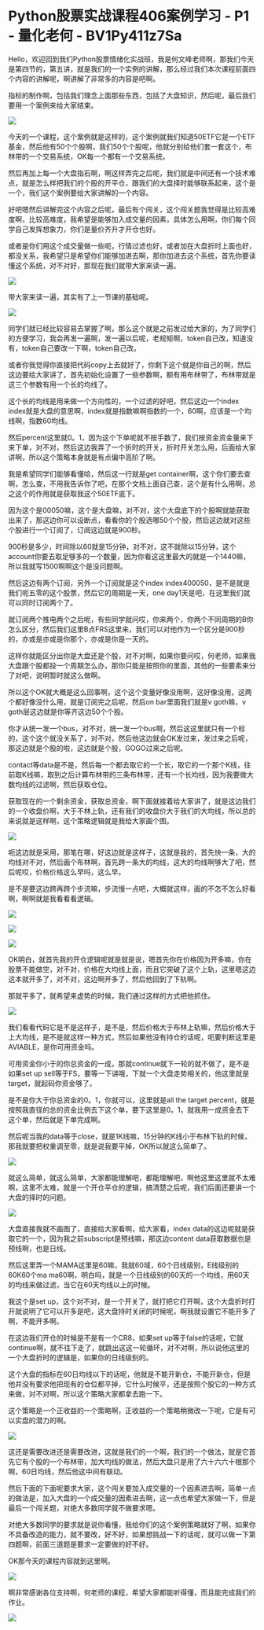 # Python股票实战课程406案例学习 - P1 - 量化老何 - BV1Py411z7Sa

Hello，欢迎回到我们Python股票情绪化实战班，我是何文峰老师啊，那我们今天是第四节的，第五讲，就是我们的一个实例的讲解，那么经过我们本次课程前面四个内容的讲解呢，啊讲解了非常多的内容是吧啊。

指标的制作啊，包括我们理念上面那些东西，包括了大盘知识，然后呢，最后我们要用一个案例来给大家结束。

![](img/814e3991bb963549b8f2d691376ae97b_1.png)

今天的一个课程，这个案例就是这样的，这个案例就我们知道50ETF它是一个ETF基金，然后他有50个个股啊，我们50个个股呢，他就分别给他们套一套这个，布林带的一个交易系统，OK每一个都有一个交易系统。

然后再加上每一个大盘指石啊，啊这样弄完之后呢，我们就是中间还有一个技术难点，就是怎么样把我们的个股的开平仓，跟我们的大盘择时能够联系起来，这个是一个，我们这个案例要给大家讲解的一个内容。

好吧嗯然后讲解完这个内容之后呢，最后有个闯关，这个闯关题我觉得是比较高难度啊，比较高难度，我希望是能够加入成交量的因素，具体怎么用啊，你们每个同学自己发挥想象力，你们是量价齐升才开仓也好。

或者是你们用这个成交量做一些呃，行情过滤也好，或者加在大盘折时上面也好，都没关系，我希望只是希望你们能够加进去啊，那你加进去这个系统，首先你要读懂这个系统，对不对好，那现在我们就带大家来读一遍。



![](img/814e3991bb963549b8f2d691376ae97b_3.png)

带大家来读一遍，其实有了上一节课的基础呢。

![](img/814e3991bb963549b8f2d691376ae97b_5.png)

同学们就已经比较容易去掌握了啊，那么这个就是之前发过给大家的，为了同学们的方便学习，我会再发一遍啊，发一遍以后呢，老规矩啊，token自己改，知道没有，token自己要改一下啊，token自己改。

或者你我觉得你直接把代码copy上去就好了，你剩下这个就是你自己的啊，然后这边要给大家讲了，首先初始化设置了一些参数啊，额有用布林带了，布林带就是这三个参数有用一个长的均线了。

这个长的均线是用来做一个方向性的，一个过滤的好吧，然后这边一个index index就是大盘的意思啊，index就是指数嘛啊指数的一个，60啊，应该是一个均线啊，指数60均线。

然后percent这里就0。1，因为这个下单呢就不按手数了，我们按资金资金量来下来下单，对不对，然后这边我弄了一个折时的开关，折时开关怎么用，后面给大家讲啊，所以这个策略本身就是有点偏中高阶了啊。

我是希望同学们能够看懂哈，然后这一行就是get container啊，这个你们要去查啊，怎么查，不用我告诉你了吧，在那个文档上面自己查，这个是有什么用啊，总之这个的作用就是获取我这个50ETF底下。

因为这个是00050嘛，这个是大盘嘛，对不对，这个大盘底下的个股啊就能获取出来了，那这边你可以设断点，看看你的个股选哪50个个股，然后这边就对这些个股进行一个订阅了，订阅这边就是900秒。

900秒是多少，时间除以60就是15分钟，对不对，这不就除以15分钟，这个account你要去取足够多的一个数量，因为你看这这里最大的就是一个1440嘛，所以我就写1500啊啊这个是没问题啊。

然后这边有两个订阅，另外一个订阅就是这个index index400050，是不是就是我们呃五零的这个股票，然后它的周期是一天，one day1天是吧，在这里我们就可以同时订阅两个了。

就订阅两个推电两个之后呢，有些同学就问哎，你来两个，你两个不同周期的B你怎么区分，然后我们这里B点FRS这里来，我们可以对他作为一个区分是900秒的，亦或是亦或是你那个，亦或是你是一天的。

这样你就能区分出你是大盘还是个股，对不对啊，如果你要问哎，何老师，如果我大盘跟个股都投一个周期怎么办，那你只能是按照你的里面，其他的一些要素来分了对吧，说明暂时就这么做啊。

所以这个OK就大概是这么回事啊，这个这个变量好像没用啊，这好像没用，这两个都好像没什么用，就是订阅完之后呢，然后on bar里面我们就是v goth嘛，v goth层这边就是你等齐这边50个个股。

你才从统一发一个bus，对不对，统一发一个bus啊，然后这这里就只有一个标的，这个这个就没关系了，对不对，然后他这边就会OK发过来，发过来之后呢，那这边就是个股的啦，这边就是个股，GOGO过来之后呢。

contact等data是不是，然后每一个都去取它的一个长，取它的一个那个K线，往前取K线嘛，取到之后计算布林带的三条布林带，还有一个长均线，因为我要做大数均线的过滤啊，然后获取仓位。

获取现在的一个剩余资金，获取总资金，啊下面就接着给大家讲了，就是这边我们的一个收盘价啊，大于不林上轨，还有我们的收盘价大于我们的大均线，所以总的来说就是这样啊，这个策略逻辑就是我给大家画个图。



![](img/814e3991bb963549b8f2d691376ae97b_7.png)

呃这边就是采用，那笔在哪，好这边就是这样子，这就是我的，首先快一条，大的均线对不对，然后画个布林啊，首先跨一条大的均线，这大的均线啊够大了吧，然后呢哎，价格价格这么早吗，这么早。

是不是要这边跨再跨个步流嘛，步流慢一点吧，大概就这样，画的不怎不怎么好看啊，啊啊就是我看看看逻辑。

![](img/814e3991bb963549b8f2d691376ae97b_9.png)

![](img/814e3991bb963549b8f2d691376ae97b_10.png)

![](img/814e3991bb963549b8f2d691376ae97b_11.png)

OK明白，就首先我的开仓逻辑呢就是就是说，嗯首先你在价格因为开多嘛，你在股票不能做空，对不对，价格在大均线上面，而且它突破了这个上轨，这里嗯这边这本就开多了，对不对，这边啊开多了，然后他回到了下轨啊。

那就平多了，就希望来虚势的时候，我们通过这样的方式把他抓住。

![](img/814e3991bb963549b8f2d691376ae97b_13.png)

我们看看代码它是不是这样子，是不是，然后价格大于布林上轨嘛，然后价格大于上大均线，是不是就这样一种方式，然后如果他没有持仓的话呢，呃要判断这里是AVIABLE，是你可用资金吗。

可用资金你小于的你总资金的一成，那就continue就下一轮的就不做了，是不是如果set up sell等于FS，要等一下讲哦，下就一个大盘走势相关的，他这里就是target，就起码你资金够了。

是不是你大于你总资金的0。1，你就可以，这里就是all the target percent，就是按照我直径的总的资金比例去下这个单，要下这里是0。1，就我用一成资金去下这个单，然后就是下单完成啊。

然后呢当我的data等于close，就是1K线嘛，15分钟的K线小于布林下轨的时候，那我就要把权重调至零，就是说我要平掉，OK所以就这么简单了。



![](img/814e3991bb963549b8f2d691376ae97b_15.png)

就这么简单，就这么简单，大家都能理解吧，都能理解吧，啊他这里这里就不太难啊，这里不太难，就是一个开仓平仓的逻辑，搞清楚之后呢，我们后面还要讲一个大盘的择时的问题。



![](img/814e3991bb963549b8f2d691376ae97b_17.png)

大盘直接我就不画图了，直接给大家看啊，给大家看，index data的这边呢就是获取它的一个，因为我之前subscript是预线嘛，那这边content data获取数据也是预线啊，也是日线。

然后这里弄一个MAMA这里是60嘛，我就60域，60个日线级别，E线级别的60K60个ma ma60啊，明白吗，就是一个日线级别的60天的一个均线，用60天的均线来做过滤，当它在60天均线以上的时候。

我这个是set up，这个对不对，是一个开关了，就打把它打开啊，这个大盘折时打开就说明了它可以开多是吧，这大盘持时关闭的时候呢，啊我就设置它不能开多了啊，不能开多啊。

在这边我们开仓的时候是不是有一个CR8，如果set up等于false的话呢，它就continue啊，就不往下走了，就跳出这这一轮循环，对不对啊，所以说他这里的一个大盘折时的逻辑是，如果你的日线级别的。

这个大盘的指标在60日均线以下的话呢，他就是不能开新仓，不能开新仓，但是他并没有要求他把现有的仓位都平掉，它什么时候平，还是按照个股它的一种方式来做，对不对啊，所以这个策略大家都拿去跑一下。

这个策略是一个正收益的一个策略啊，正收益的一个策略稍微改一下呢，它是有可以实盘的潜力的啊。

![](img/814e3991bb963549b8f2d691376ae97b_19.png)

这还是需要改进还是需要改进，这就是我们的一个啊，我们的一个做法，就是它首先它有个股的一个布林带，加大均线的做法，然后大盘只是用了六十六六十根那个啊，60日均线，然后他这中间有联动。

然后下面的下面呢要求大家，这个闯关要加入成交量的一个因素进去啊，简单一点的做法是，加入大盘的一个成交量的因素进去啊，这一点也希望大家做一下，但是最后一个闯关题，对绝大多数同学就不做要求嗯。

对绝大多数同学的要求就是说你看懂，我给你们的这个案例策略就好了啊，如果你不具备改造的能力，就不要改，好不好，如果想挑战一下的话呢，就可以做一下第四题啊，前面三道题是要求一定要做的好不好。

OK那今天的课程内容就到这里啊。

![](img/814e3991bb963549b8f2d691376ae97b_21.png)

啊非常感谢各位支持啊，何老师的课程，希望大家都能听得懂，而且能完成我们的作业。

![](img/814e3991bb963549b8f2d691376ae97b_23.png)